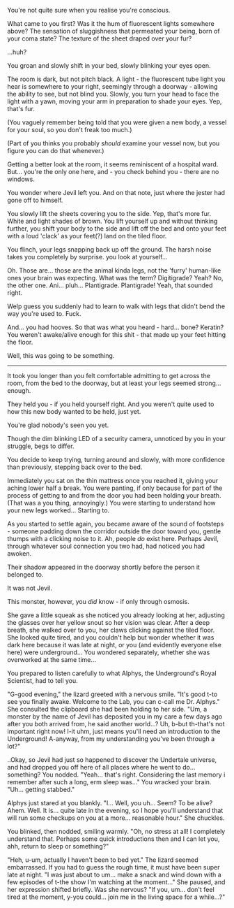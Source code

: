 You're not quite sure when you realise you're conscious.

What came to you first?
Was it the hum of fluorescent lights somewhere above?
The sensation of sluggishness that permeated your being, born of your coma state?
The texture of the sheet draped over your fur?

...huh?

You groan and slowly shift in your bed, slowly blinking your eyes open.

The room is dark, but not pitch black. A light - the fluorescent tube light you hear is somewhere to your right, seemingly through a doorway - allowing the ability to see, but not blind you. Slowly, you turn your head to face the light with a yawn, moving your arm in preparation to shade your eyes. Yep, that's fur.

(You vaguely remember being told that you were given a new body, a vessel for your soul, so you don't freak too much.)

(Part of you thinks you probably *should* examine your vessel now, but you figure you can do that whenever.)

Getting a better look at the room, it seems reminiscent of a hospital ward. But... you're the only one here, and - you check behind you - there are no windows.

You wonder where Jevil left you. And on that note, just where the jester had gone off to himself.

You slowly lift the sheets covering you to the side. Yep, that's more fur. White and light shades of brown. You lift yourself up and without thinking further, you shift your body to the side and lift off the bed and onto your feet with a loud 'clack' as your feet(?) land on the tiled floor.

You flinch, your legs snapping back up off the ground. The harsh noise takes you completely by surprise. you look at yourself...

Oh. Those are... those are the animal kinda legs, not the 'furry' human-like ones your brain was expecting. What was the term? Digitigrade? Yeah? No, the other one. Ani... pluh... Plantigrade. Plantigrade! Yeah, that sounded right.

Welp guess you suddenly had to learn to walk with legs that didn't bend the way you're used to. Fuck.

And... you had hooves. So that was what you heard - hard... bone? Keratin? You weren't awake/alive enough for this shit - that made up your feet hitting the floor.

Well, this was going to be something.

----

It took you longer than you felt comfortable admitting to get across the room, from the bed to the doorway, but at least your legs seemed strong... enough.

They held you - if you held yourself right. And you weren't quite used to how this new body wanted to be held, just yet.

You're glad nobody's seen you yet.

Though the dim blinking LED of a security camera, unnoticed by you in your struggle, begs to differ.

You decide to keep trying, turning around and slowly, with more confidence than previously, stepping back over to the bed.

Immediately you sat on the thin mattress once you reached it, giving your aching lower half a break. You were panting, if only because for part of the process of getting to and from the door you had been holding your breath. (That was a you thing, annoyingly.) You were starting to understand how your new legs worked... Starting to.

As you started to settle again, you became aware of the sound of footsteps - someone padding down the corridor outside the door toward you, gentle thumps with a clicking noise to it. Ah, people *do* exist here. Perhaps Jevil, through whatever soul connection you two had, had noticed you had awoken.

Their shadow appeared in the doorway shortly before the person it belonged to.

It was not Jevil.

This monster, however, you *did* know - if only through osmosis.

She gave a little squeak as she noticed you already looking at her, adjusting the glasses over her yellow snout so her vision was clear. After a deep breath, she walked over to you, her claws clicking against the tiled floor. She looked quite tired, and you couldn't help but wonder whether it was dark here because it was late at night, or you (and evidently everyone else here) were underground... You wondered separately, whether she was overworked at the same time...

You prepared to listen carefully to what Alphys, the Underground's Royal Scientist, had to tell you.

"G-good evening," the lizard greeted with a nervous smile. "It's good t-to see you finally awake. Welcome to the Lab, you can c-call me Dr. Alphys." She consulted the clipboard she had been holding to her side. "Um, a monster by the name of Jevil has deposited you in my care a few days ago after you both arrived from, he said another world...? Uh, b-but th-that's not important right now! I-it uhm, just means you'll need an introduction to the Underground! A-anyway, from my understanding you've been through a lot?"

..Okay, so Jevil had just so happened to discover the Undertale universe, and had dropped you off here of all places where he went to do... something? You nodded. "Yeah... that's right. Considering the last memory i remember after such a long, erm sleep was..." You wracked your brain. "Uh... getting stabbed."

Alphys just stared at you blankly. "I... Well, you uh... Seem? To be alive? Ahem. Well. It is... quite late in the evening, so I hope you'll understand that will run some checkups on you at a more... reasonable hour." She chuckles. 

You blinked, then nodded, smiling warmly. "Oh, no stress at all! I completely understand that. Perhaps some quick introductions then and I can let you, ahh, return to sleep or something?"

"Heh, u-um, actually I haven't been to bed yet." The lizard seemed embarrassed. If you had to guess the rough time, it must have been super late at night. "I was just about to um... make a snack and wind down with a few episodes of t-the show I'm watching at the moment..." She paused, and her expression shifted briefly. Was she nervous? "If you, um... don't feel tired at the moment, y-you could... join me in the living space for a while...?"